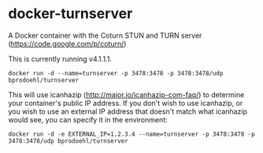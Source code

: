 docker-turnserver
=================

A Docker container with the Coturn STUN and TURN server (https://code.google.com/p/coturn/)

This is currently running v4.1.1.1.

```
docker run -d --name=turnserver -p 3478:3478 -p 3478:3478/udp bprodoehl/turnserver
```

This will use icanhazip (http://major.io/icanhazip-com-faq/) to determine your container's public IP address. If you don't wish to use icanhazip, or you wish to use an external IP address that doesn't match what icanhazip would see, you can specify it in the environment:

```
docker run -d -e EXTERNAL_IP=1.2.3.4 --name=turnserver -p 3478:3478 -p 3478:3478/udp bprodoehl/turnserver
```
